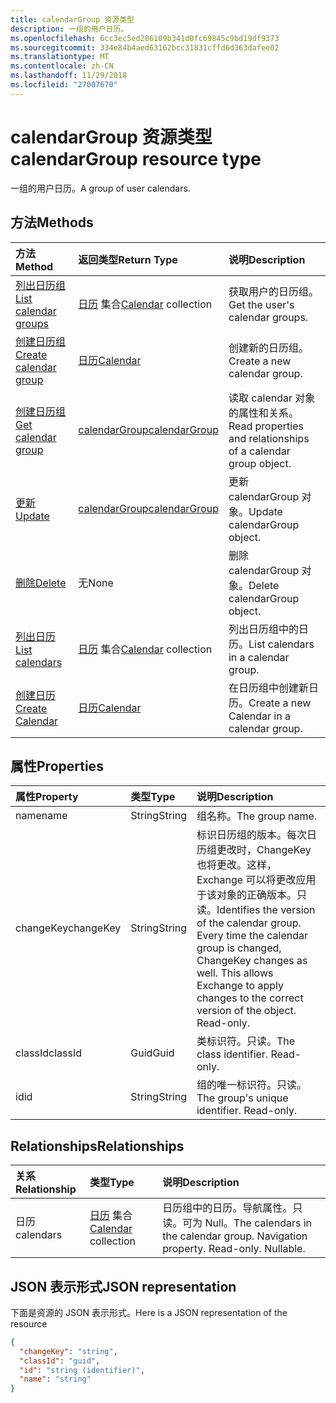 ```yaml
---
title: calendarGroup 资源类型
description: 一组的用户日历。
ms.openlocfilehash: 6cc3ec5ed206109b341d0fc69845c9bd19df9373
ms.sourcegitcommit: 334e84b4aed63162bcc31831cffd6d363dafee02
ms.translationtype: MT
ms.contentlocale: zh-CN
ms.lasthandoff: 11/29/2018
ms.locfileid: "27007670"
---
```

# <a name="calendargroup-resource-type"></a><span data-ttu-id="1a05e-103">calendarGroup 资源类型</span><span class="sxs-lookup"><span data-stu-id="1a05e-103">calendarGroup resource type</span></span>

<span data-ttu-id="1a05e-104">一组的用户日历。</span><span class="sxs-lookup"><span data-stu-id="1a05e-104">A group of user calendars.</span></span>

## <a name="methods"></a><span data-ttu-id="1a05e-105">方法</span><span class="sxs-lookup"><span data-stu-id="1a05e-105">Methods</span></span>

| <span data-ttu-id="1a05e-106">方法</span><span class="sxs-lookup"><span data-stu-id="1a05e-106">Method</span></span>                                                      | <span data-ttu-id="1a05e-107">返回类型</span><span class="sxs-lookup"><span data-stu-id="1a05e-107">Return Type</span></span>                        | <span data-ttu-id="1a05e-108">说明</span><span class="sxs-lookup"><span data-stu-id="1a05e-108">Description</span></span>                                                   |
| :---------------------------------------------------------- | :--------------------------------- | :------------------------------------------------------------ |
| [<span data-ttu-id="1a05e-109">列出日历组</span><span class="sxs-lookup"><span data-stu-id="1a05e-109">List calendar groups</span></span>](../api/user-list-calendargroups.md)  | <span data-ttu-id="1a05e-110">[日历](calendar.md) 集合</span><span class="sxs-lookup"><span data-stu-id="1a05e-110">[Calendar](calendar.md) collection</span></span> | <span data-ttu-id="1a05e-111">获取用户的日历组。</span><span class="sxs-lookup"><span data-stu-id="1a05e-111">Get the user's calendar groups.</span></span>                               |
| [<span data-ttu-id="1a05e-112">创建日历组</span><span class="sxs-lookup"><span data-stu-id="1a05e-112">Create calendar group</span></span>](../api/user-post-calendargroups.md) | [<span data-ttu-id="1a05e-113">日历</span><span class="sxs-lookup"><span data-stu-id="1a05e-113">Calendar</span></span>](calendar.md)            | <span data-ttu-id="1a05e-114">创建新的日历组。</span><span class="sxs-lookup"><span data-stu-id="1a05e-114">Create a new calendar group.</span></span>                                  |
| [<span data-ttu-id="1a05e-115">创建日历组</span><span class="sxs-lookup"><span data-stu-id="1a05e-115">Get calendar group</span></span>](../api/calendargroup-get.md)           | [<span data-ttu-id="1a05e-116">calendarGroup</span><span class="sxs-lookup"><span data-stu-id="1a05e-116">calendarGroup</span></span>](calendargroup.md)  | <span data-ttu-id="1a05e-117">读取 calendar 对象的属性和关系。</span><span class="sxs-lookup"><span data-stu-id="1a05e-117">Read properties and relationships of a calendar group object.</span></span> |
| [<span data-ttu-id="1a05e-118">更新</span><span class="sxs-lookup"><span data-stu-id="1a05e-118">Update</span></span>](../api/calendargroup-update.md)                    | [<span data-ttu-id="1a05e-119">calendarGroup</span><span class="sxs-lookup"><span data-stu-id="1a05e-119">calendarGroup</span></span>](calendargroup.md)  | <span data-ttu-id="1a05e-120">更新 calendarGroup 对象。</span><span class="sxs-lookup"><span data-stu-id="1a05e-120">Update calendarGroup object.</span></span>                                  |
| [<span data-ttu-id="1a05e-121">删除</span><span class="sxs-lookup"><span data-stu-id="1a05e-121">Delete</span></span>](../api/calendargroup-delete.md)                    | <span data-ttu-id="1a05e-122">无</span><span class="sxs-lookup"><span data-stu-id="1a05e-122">None</span></span>                               | <span data-ttu-id="1a05e-123">删除 calendarGroup 对象。</span><span class="sxs-lookup"><span data-stu-id="1a05e-123">Delete calendarGroup object.</span></span>                                  |
| [<span data-ttu-id="1a05e-124">列出日历</span><span class="sxs-lookup"><span data-stu-id="1a05e-124">List calendars</span></span>](../api/calendargroup-list-calendars.md)    | <span data-ttu-id="1a05e-125">[日历](calendar.md) 集合</span><span class="sxs-lookup"><span data-stu-id="1a05e-125">[Calendar](calendar.md) collection</span></span> | <span data-ttu-id="1a05e-126">列出日历组中的日历。</span><span class="sxs-lookup"><span data-stu-id="1a05e-126">List calendars in a calendar group.</span></span>                           |
| [<span data-ttu-id="1a05e-127">创建日历</span><span class="sxs-lookup"><span data-stu-id="1a05e-127">Create Calendar</span></span>](../api/calendargroup-post-calendars.md)   | [<span data-ttu-id="1a05e-128">日历</span><span class="sxs-lookup"><span data-stu-id="1a05e-128">Calendar</span></span>](calendar.md)            | <span data-ttu-id="1a05e-129">在日历组中创建新日历。</span><span class="sxs-lookup"><span data-stu-id="1a05e-129">Create a new Calendar in a calendar group.</span></span>                    |

## <a name="properties"></a><span data-ttu-id="1a05e-130">属性</span><span class="sxs-lookup"><span data-stu-id="1a05e-130">Properties</span></span>

| <span data-ttu-id="1a05e-131">属性</span><span class="sxs-lookup"><span data-stu-id="1a05e-131">Property</span></span>  | <span data-ttu-id="1a05e-132">类型</span><span class="sxs-lookup"><span data-stu-id="1a05e-132">Type</span></span>   | <span data-ttu-id="1a05e-133">说明</span><span class="sxs-lookup"><span data-stu-id="1a05e-133">Description</span></span>                                                                                                                                                                                               |
| :-------- | :----- | :-------------------------------------------------------------------------------------------------------------------------------------------------------------------------------------------------------- |
| <span data-ttu-id="1a05e-134">name</span><span class="sxs-lookup"><span data-stu-id="1a05e-134">name</span></span>      | <span data-ttu-id="1a05e-135">String</span><span class="sxs-lookup"><span data-stu-id="1a05e-135">String</span></span> | <span data-ttu-id="1a05e-136">组名称。</span><span class="sxs-lookup"><span data-stu-id="1a05e-136">The group name.</span></span>                                                                                                                                                                                           |
| <span data-ttu-id="1a05e-137">changeKey</span><span class="sxs-lookup"><span data-stu-id="1a05e-137">changeKey</span></span> | <span data-ttu-id="1a05e-138">String</span><span class="sxs-lookup"><span data-stu-id="1a05e-138">String</span></span> | <span data-ttu-id="1a05e-p101">标识日历组的版本。每次日历组更改时，ChangeKey 也将更改。这样，Exchange 可以将更改应用于该对象的正确版本。只读。</span><span class="sxs-lookup"><span data-stu-id="1a05e-p101">Identifies the version of the calendar group. Every time the calendar group is changed, ChangeKey changes as well. This allows Exchange to apply changes to the correct version of the object. Read-only.</span></span> |
| <span data-ttu-id="1a05e-143">classId</span><span class="sxs-lookup"><span data-stu-id="1a05e-143">classId</span></span>   | <span data-ttu-id="1a05e-144">Guid</span><span class="sxs-lookup"><span data-stu-id="1a05e-144">Guid</span></span>   | <span data-ttu-id="1a05e-p102">类标识符。只读。</span><span class="sxs-lookup"><span data-stu-id="1a05e-p102">The class identifier. Read-only.</span></span>                                                                                                                                                                          |
| <span data-ttu-id="1a05e-147">id</span><span class="sxs-lookup"><span data-stu-id="1a05e-147">id</span></span>        | <span data-ttu-id="1a05e-148">String</span><span class="sxs-lookup"><span data-stu-id="1a05e-148">String</span></span> | <span data-ttu-id="1a05e-p103">组的唯一标识符。只读。</span><span class="sxs-lookup"><span data-stu-id="1a05e-p103">The group's unique identifier. Read-only.</span></span>                                                                                                                                                                 |

## <a name="relationships"></a><span data-ttu-id="1a05e-151">Relationships</span><span class="sxs-lookup"><span data-stu-id="1a05e-151">Relationships</span></span>

| <span data-ttu-id="1a05e-152">关系</span><span class="sxs-lookup"><span data-stu-id="1a05e-152">Relationship</span></span> | <span data-ttu-id="1a05e-153">类型</span><span class="sxs-lookup"><span data-stu-id="1a05e-153">Type</span></span>                               | <span data-ttu-id="1a05e-154">说明</span><span class="sxs-lookup"><span data-stu-id="1a05e-154">Description</span></span>                                                                    |
| :----------- | :--------------------------------- | :----------------------------------------------------------------------------- |
| <span data-ttu-id="1a05e-155">日历</span><span class="sxs-lookup"><span data-stu-id="1a05e-155">calendars</span></span>    | <span data-ttu-id="1a05e-156">[日历](calendar.md) 集合</span><span class="sxs-lookup"><span data-stu-id="1a05e-156">[Calendar](calendar.md) collection</span></span> | <span data-ttu-id="1a05e-p104">日历组中的日历。导航属性。只读。可为 Null。</span><span class="sxs-lookup"><span data-stu-id="1a05e-p104">The calendars in the calendar group. Navigation property. Read-only. Nullable.</span></span> |

## <a name="json-representation"></a><span data-ttu-id="1a05e-161">JSON 表示形式</span><span class="sxs-lookup"><span data-stu-id="1a05e-161">JSON representation</span></span>

<span data-ttu-id="1a05e-162">下面是资源的 JSON 表示形式。</span><span class="sxs-lookup"><span data-stu-id="1a05e-162">Here is a JSON representation of the resource</span></span>

<!--{
  "blockType": "resource",
  "optionalProperties": [
    "calendars"
  ],
  "keyProperty": "id",
  "baseType": "microsoft.graph.entity",
  "@odata.type": "microsoft.graph.calendarGroup",
  "@odata.annotations": [
    {
      "property": "calendars",
      "capabilities": {
        "changeTracking": false,
        "expandable": false,
        "navigability": "single",
        "searchable": false
      }
    }
  ]
}-->

```json
{
  "changeKey": "string",
  "classId": "guid",
  "id": "string (identifier)",
  "name": "string"
}
```

<!-- uuid: 8fcb5dbc-d5aa-4681-8e31-b001d5168d79
2015-10-25 14:57:30 UTC -->

<!-- {
  "type": "#page.annotation",
  "description": "calendarGroup resource",
  "keywords": "",
  "section": "documentation",
  "tocPath": ""
}-->
